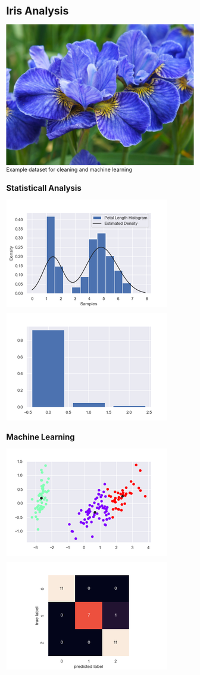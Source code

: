 # Iris Analysis
![](blue-iris-flowers.jpg)
Example dataset for cleaning and machine learning

## Statisticall Analysis
![](Images/density_curve.png)

![](Images/feature_importance.png)

## Machine Learning
![](Images/scatter.png)

![](Images/confusion_matrix.png)